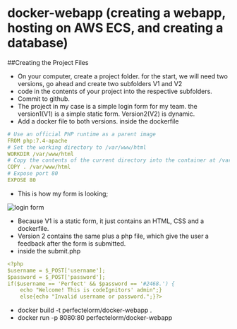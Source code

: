 # docker-webapp (creating a webapp, hosting on AWS ECS, and creating a database)
##Creating the Project Files
- On your computer, create a project folder. for the start, we will need two versions, go ahead and create two subfolders V1 and V2
- code in the contents of your project into the respective subfolders.
- Commit to github. 
- The project in my case is a simple login form for my team. the version1(V1) is a simple static form. Version2(V2) is dynamic.
- Add a docker file to both versions.
inside the dockerfile
```yaml
# Use an official PHP runtime as a parent image
FROM php:7.4-apache
# Set the working directory to /var/www/html
WORKDIR /var/www/html
# Copy the contents of the current directory into the container at /var/www/html
COPY . /var/www/html
# Expose port 80
EXPOSE 80
```
- This is how my form is looking;

![login form](https://user-images.githubusercontent.com/68542385/230667621-83c4fd17-45e6-45c2-813f-0c64cfd9631e.PNG)

- Because V1 is a static form, it just contains an HTML, CSS and a dockerfile.
- Version 2 contains the same plus a php file, which give the user a feedback after the form is submitted.
- inside the submit.php
```yaml
<?php
$username = $_POST['username'];
$password = $_POST['password'];
if($username == 'Perfect' && $password == '#2468.') {
    echo "Welcome! This is codeIgnitors' admin";} 
    else{echo "Invalid username or password.";}?>
```
- docker build -t perfectelorm/docker-webapp .
- docker run -p 8080:80 perfectelorm/docker-webapp
